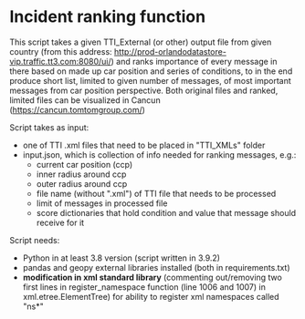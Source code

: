 <h1>Incident ranking function</h1>

This script takes a given TTI_External (or other) output file from given country (from this address: http://prod-orlandodatastore-vip.traffic.tt3.com:8080/ui/) and ranks importance of every message in there 
based on made up car position and series of conditions, to in the end produce short list, limited to given number of messages, of most important
messages from car position perspective.
Both original files and ranked, limited files can be visualized in Cancun (https://cancun.tomtomgroup.com/)

Script takes as input:
* one of TTI .xml files that need to be placed in "TTI_XMLs" folder
* input.json, which is collection of info needed for ranking messages, e.g.:
    * current car position (ccp)
    * inner radius around ccp
    * outer radius around ccp
    * file name (without ".xml") of TTI file that needs to be processed
    * limit of messages in processed file
    * score dictionaries that hold condition and value that message should receive for it
    

Script needs:
* Python in at least 3.8 version (script written in 3.9.2)
* pandas and geopy external libraries installed (both in requirements.txt)
* **modification in xml standard library** (commenting out/removing two first lines in register_namespace function (line 1006 and 1007) in xml.etree.ElementTree) for ability to register xml namespaces called "ns*"
